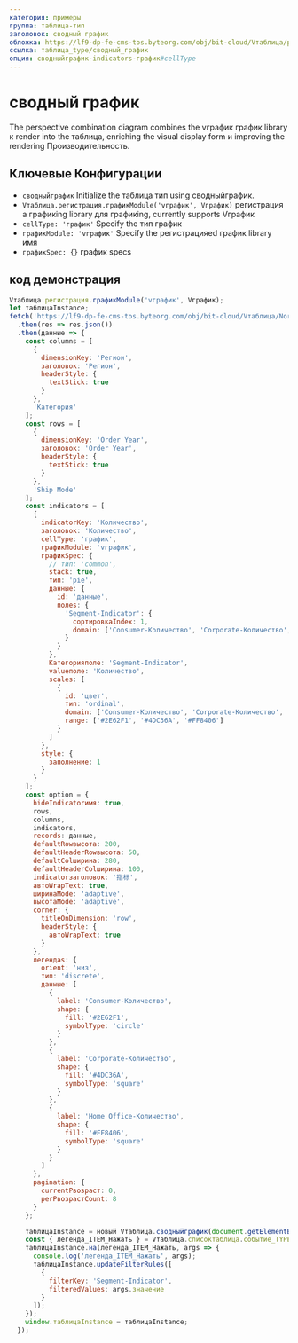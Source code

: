 ```yaml
---
категория: примеры
группа: таблица-тип
заголовок: сводный график
обложка: https://lf9-dp-fe-cms-tos.byteorg.com/obj/bit-cloud/Vтаблица/preview/сводный-график-pie.png
ссылка: таблица_type/сводный_график
опция: сводныйграфик-indicators-график#cellType
---
```


# сводный график

The perspective combination diagram combines the vграфик график library к render into the таблица, enriching the visual display form и improving the rendering Производительность.

## Ключевые Конфигурации

- `сводныйграфик` Initialize the таблица тип using сводныйграфик.
- `Vтаблица.регистрация.графикModule('vграфик', Vграфик)` регистрация a графикing library для графикing, currently supports Vграфик
- `cellType: 'график'` Specify the тип график
- `графикModule: 'vграфик'` Specify the регистрацияed график library имя
- `графикSpec: {}` график specs

## код демонстрация

```javascript liveдемонстрация template=vтаблица
Vтаблица.регистрация.графикModule('vграфик', Vграфик);
let таблицаInstance;
fetch('https://lf9-dp-fe-cms-tos.byteorg.com/obj/bit-cloud/Vтаблица/North_American_Superstore_сводный_график_данные.json')
  .then(res => res.json())
  .then(данные => {
    const columns = [
      {
        dimensionKey: 'Регион',
        заголовок: 'Регион',
        headerStyle: {
          textStick: true
        }
      },
      'Категория'
    ];
    const rows = [
      {
        dimensionKey: 'Order Year',
        заголовок: 'Order Year',
        headerStyle: {
          textStick: true
        }
      },
      'Ship Mode'
    ];
    const indicators = [
      {
        indicatorKey: 'Количество',
        заголовок: 'Количество',
        cellType: 'график',
        графикModule: 'vграфик',
        графикSpec: {
          // тип: 'common',
          stack: true,
          тип: 'pie',
          данные: {
            id: 'данные',
            полеs: {
              'Segment-Indicator': {
                сортировкаIndex: 1,
                domain: ['Consumer-Количество', 'Corporate-Количество', 'Home Office-Количество']
              }
            }
          },
          Категорияполе: 'Segment-Indicator',
          valueполе: 'Количество',
          scales: [
            {
              id: 'цвет',
              тип: 'ordinal',
              domain: ['Consumer-Количество', 'Corporate-Количество', 'Home Office-Количество'],
              range: ['#2E62F1', '#4DC36A', '#FF8406']
            }
          ]
        },
        style: {
          заполнение: 1
        }
      }
    ];
    const option = {
      hideIndicatorимя: true,
      rows,
      columns,
      indicators,
      records: данные,
      defaultRowвысота: 200,
      defaultHeaderRowвысота: 50,
      defaultColширина: 280,
      defaultHeaderColширина: 100,
      indicatorзаголовок: '指标',
      автоWrapText: true,
      ширинаMode: 'adaptive',
      высотаMode: 'adaptive',
      corner: {
        titleOnDimension: 'row',
        headerStyle: {
          автоWrapText: true
        }
      },
      легендаs: {
        orient: 'низ',
        тип: 'discrete',
        данные: [
          {
            label: 'Consumer-Количество',
            shape: {
              fill: '#2E62F1',
              symbolType: 'circle'
            }
          },
          {
            label: 'Corporate-Количество',
            shape: {
              fill: '#4DC36A',
              symbolType: 'square'
            }
          },
          {
            label: 'Home Office-Количество',
            shape: {
              fill: '#FF8406',
              symbolType: 'square'
            }
          }
        ]
      },
      pagination: {
        currentPвозраст: 0,
        perPвозрастCount: 8
      }
    };

    таблицаInstance = новый Vтаблица.сводныйграфик(document.getElementById(CONTAINER_ID), option);
    const { легенда_ITEM_Нажать } = Vтаблица.списоктаблица.событие_TYPE;
    таблицаInstance.на(легенда_ITEM_Нажать, args => {
      console.log('легенда_ITEM_Нажать', args);
      таблицаInstance.updateFilterRules([
        {
          filterKey: 'Segment-Indicator',
          filteredValues: args.значение
        }
      ]);
    });
    window.таблицаInstance = таблицаInstance;
  });
```

